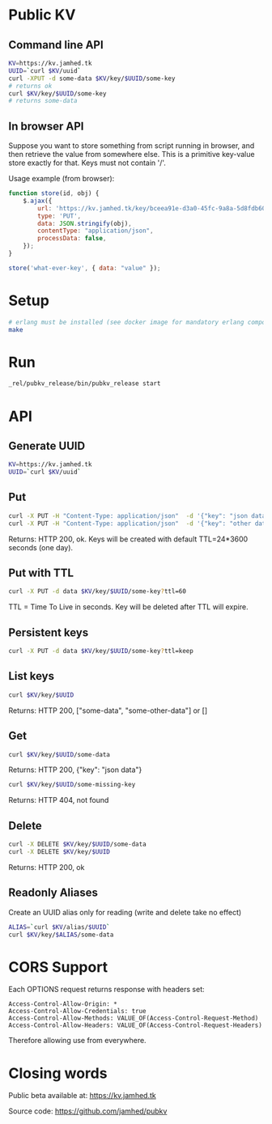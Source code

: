 Public KV
=========

Command line API
----------------

```sh
KV=https://kv.jamhed.tk
UUID=`curl $KV/uuid`
curl -XPUT -d some-data $KV/key/$UUID/some-key
# returns ok
curl $KV/key/$UUID/some-key
# returns some-data
```

In browser API
--------------

Suppose you want to store something from script running in browser, and then retrieve
the value from somewhere else. This is a primitive key-value store exactly for that. Keys must not contain '/'.

Usage example (from browser):
```javascript
function store(id, obj) {
    $.ajax({
        url: 'https://kv.jamhed.tk/key/bceea91e-d3a0-45fc-9a8a-5d8fdb6047f2/' + id,
        type: 'PUT',
        data: JSON.stringify(obj),
        contentType: "application/json",
        processData: false,
    });
}

store('what-ever-key', { data: "value" });
```

Setup
=====
```sh
# erlang must be installed (see docker image for mandatory erlang components)
make
```

Run
===
```sh
_rel/pubkv_release/bin/pubkv_release start
```

API
===

Generate UUID
-------------
```sh
KV=https://kv.jamhed.tk
UUID=`curl $KV/uuid`
```

Put
---
```sh
curl -X PUT -H "Content-Type: application/json"  -d '{"key": "json data"}' $KV/key/$UUID/some-data
curl -X PUT -H "Content-Type: application/json"  -d '{"key": "other data"}' $KV/key/$UUID/some-other-data
```
Returns: HTTP 200, ok. Keys will be created with default TTL=24*3600 seconds (one day).

Put with TTL
------------
```sh
curl -X PUT -d data $KV/key/$UUID/some-key?ttl=60
```
TTL = Time To Live in seconds. Key will be deleted after TTL will expire.

Persistent keys
---------------
```sh
curl -X PUT -d data $KV/key/$UUID/some-key?ttl=keep
```

List keys
----------
```sh
curl $KV/key/$UUID
```
Returns: HTTP 200, ["some-data", "some-other-data"] or []

Get
---
```sh
curl $KV/key/$UUID/some-data
```
Returns: HTTP 200, {"key": "json data"}
```sh
curl $KV/key/$UUID/some-missing-key
```
Returns: HTTP 404, not found

Delete
------
```sh
curl -X DELETE $KV/key/$UUID/some-data
curl -X DELETE $KV/key/$UUID
```
Returns: HTTP 200, ok 

Readonly Aliases
----------------
Create an UUID alias only for reading (write and delete take no effect)
```sh
ALIAS=`curl $KV/alias/$UUID`
curl $KV/key/$ALIAS/some-data
```

CORS Support
============

Each OPTIONS request returns response with headers set:
```text
Access-Control-Allow-Origin: *
Access-Control-Allow-Credentials: true
Access-Control-Allow-Methods: VALUE_OF(Access-Control-Request-Method)
Access-Control-Allow-Headers: VALUE_OF(Access-Control-Request-Headers)
```

Therefore allowing use from everywhere.

Closing words
=============

Public beta available at: https://kv.jamhed.tk

Source code: https://github.com/jamhed/pubkv
